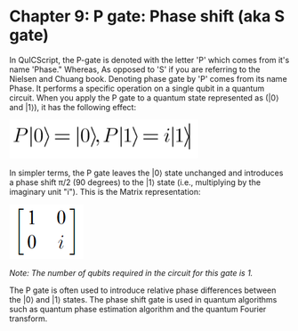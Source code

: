 # Chapter 9: P gate: Phase shift (aka S gate)

In QuICScript, the P-gate is denoted with the letter 'P' which comes from it's name 'Phase." Whereas, As opposed to 'S' if you are referring to the Nielsen and Chuang book. Denoting phase gate by 'P' comes from its name Phase. It performs a specific operation on a single qubit in a quantum circuit. When you apply the P gate to a quantum state represented as (|0⟩ and |1⟩), it has the following effect:

![Linear Algebra](../demos/fig/P-gate.png)

In simpler terms, the P gate leaves the |0⟩ state unchanged and introduces a phase shift π/2 (90 degrees) to the |1⟩ state (i.e., multiplying by the imaginary unit "i"). This is the Matrix representation:

![Matrix](../demos/fig/P-gate2.png)

_Note: The number of qubits required in the circuit for this gate is 1._

The P gate is often used to introduce relative phase differences between the |0⟩ and |1⟩ states. The phase shift gate is used in quantum algorithms such as quantum phase estimation algorithm and the quantum Fourier transform.
